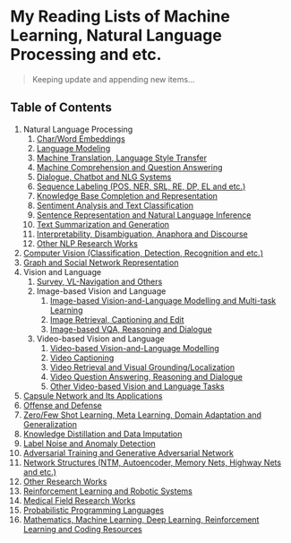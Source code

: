 # My Reading Lists of Machine Learning, Natural Language Processing and etc.

> Keeping update and appending new items...

## Table of Contents
1. Natural Language Processing
    1. [Char/Word Embeddings](/readme/nlp/emb.md)
    2. [Language Modeling](/readme/nlp/language_modeling.md)
    3. [Machine Translation, Language Style Transfer](/readme/nlp/machine_translation.md)
    4. [Machine Comprehension and Question Answering](/readme/nlp/machine_comprehension.md)
    5. [Dialogue, Chatbot and NLG Systems](/readme/nlp/dialogue.md)
    6. [Sequence Labeling (POS, NER, SRL, RE, DP, EL and etc.)](/readme/nlp/sequence_labeling.md)
    7. [Knowledge Base Completion and Representation](/readme/nlp/kb_completion.md)
    8. [Sentiment Analysis and Text Classification](/readme/nlp/classification.md)
    9. [Sentence Representation and Natural Language Inference](/readme/nlp/sent_emb_nli.md)
    10. [Text Summarization and Generation](/readme/nlp/summ_gene.md)
    11. [Interpretability, Disambiguation, Anaphora and Discourse](/readme/nlp/interpretability.md)
    12. [Other NLP Research Works](/readme/nlp/others.md)
2. [Computer Vision (Classification, Detection, Recognition and etc.)](/readme/cv.md)
3. [Graph and Social Network Representation](/readme/graphs.md)
4. Vision and Language
    1. [Survey, VL-Navigation and Others](/readme/grounding/others.md)
    2. Image-based Vision and Language
        1. [Image-based Vision-and-Language Modelling and Multi-task Learning](/readme/grounding/image/vision_language.md)
        2. [Image Retrieval, Captioning and Edit](/readme/grounding/image/retrieval_captioning.md)
        3. [Image-based VQA, Reasoning and Dialogue](/readme/grounding/image/vqa_dialogue.md)
    3. Video-based Vision and Language
        1. [Video-based Vision-and-Language Modelling](/readme/grounding/video/vision_language.md)
        2. [Video Captioning](/readme/grounding/video/video_captioning.md)
        3. [Video Retrieval and Visual Grounding/Localization](/readme/grounding/video/video_retrieval_grounding.md)
        4. [Video Question Answering, Reasoning and Dialogue](/readme/grounding/video/vqa_dialogue.md)
        5. [Other Video-based Vision and Language Tasks](/readme/grounding/video/others.md)
5. [Capsule Network and Its Applications](/readme/capsule.md)
6. [Offense and Defense](/readme/offense_defense.md)
7. [Zero/Few Shot Learning, Meta Learning, Domain Adaptation and Generalization](/readme/meta.md)
8. [Knowledge Distillation and Data Imputation](/readme/distill_imputation.md)
9. [Label Noise and Anomaly Detection](/readme/label_noise_anomaly.md)
10. [Adversarial Training and Generative Adversarial Network](/readme/GANs.md)
11. [Network Structures (NTM, Autoencoder, Memory Nets, Highway Nets and etc.)](/readme/network_structure.md)
12. [Other Research Works](/readme/others.md)
13. [Reinforcement Learning and Robotic Systems](/readme/rl_and_robotics.md)
14. [Medical Field Research Works](/readme/medical.md)
15. [Probabilistic Programming Languages](/readme/ppl.md)
16. [Mathematics, Machine Learning, Deep Learning, Reinforcement Learning and Coding Resources](/readme/resources.md)
